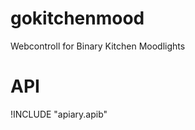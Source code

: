 gokitchenmood
=============

Webcontroll for Binary Kitchen Moodlights

API
============
!INCLUDE "apiary.apib"
